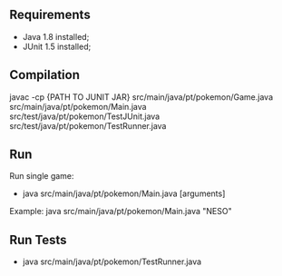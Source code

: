 ## Requirements

- Java 1.8 installed;
- JUnit 1.5 installed;

## Compilation

javac -cp {PATH TO JUNIT JAR} src/main/java/pt/pokemon/Game.java src/main/java/pt/pokemon/Main.java src/test/java/pt/pokemon/TestJUnit.java src/test/java/pt/pokemon/TestRunner.java

## Run

Run single game:
- java src/main/java/pt/pokemon/Main.java [arguments]

Example: java src/main/java/pt/pokemon/Main.java "NESO"

## Run Tests

- java src/main/java/pt/pokemon/TestRunner.java